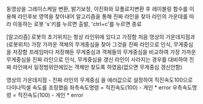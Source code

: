 동영상을 그레이스케일 변환, 밝기보정, 이진화와 모폴로지변환 후 레이블링 함수를 이용해 라인후보 영역을 찾아내어 알고리즘을 통해 진짜 라인을 찾아 라인의 가운데를 따라 이동하는 로봇
's'키를 누르면 출발, 'ctrl+c'를 누르면 종료

[알고리즘] 
로봇의 초기위치는 항상 라인위에 있다고 가정함 처음 영상의 가운데지점과(로봇위치) 가장 가까운 객체의 무게중심을 찾아 그것을 진짜 라인으로 인식, 무게중심을 저장함
프레임마다 저장해둔 무게중심과 객체들의 무게중심을 비교하여 가장 가까운 무게중심을 진짜 라인으로 인식, 무게중심을 갱신 
라인이 사라지는 경우를 대비하여 진짜 라인에서 일정범위안에있는 객체만 찾도록 하였음(없으면 무게중심 갱신안함)

영상의 가운데지점 - 진짜 라인의 무게중심 을 에러값으로 설정하여 직진속도100으로 다이나믹셀 속도를 조정했음 
좌측속도명령 = 직진속도(100) - 게인 * error 
우측속도명령 = 직진속도(100) - 게인 * error
